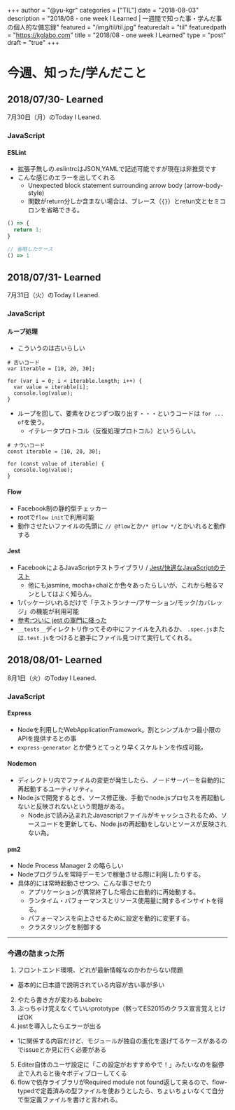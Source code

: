 +++
author = "@yu-kgr"
categories = ["TIL"]
date = "2018-08-03"
description = "2018/08 - one week I Learned | 一週間で知った事・学んだ事の個人的な備忘録"
featured = "/img/til/til.jpg"
featuredalt = "til"
featuredpath = "https://kglabo.com"
title = "2018/08 - one week I Learned"
type = "post"
draft = "true"
+++

# 今週、知った/学んだこと

<!-- tags = [""] -->

## 2018/07/30- Learned

7月30日（月）のToday I Leaned.

### JavaScript

#### ESLint

- 拡張子無しの.eslintrcはJSON,YAMLで記述可能ですが現在は非推奨です
- こんな感じのエラーを出してくれる
  - Unexpected block statement surrounding arrow body (arrow-body-style)
  - 関数がreturn分しか含まない場合は、ブレース（`{}`）とretun文とセミコロンを省略できる。

```JavaScript
() => {
  return 1;
}

// 省略したケース
() => 1
```

## 2018/07/31- Learned

7月31日（火）のToday I Leaned.

### JavaScript

#### ループ処理

- こういうのは古いらしい

```
# 古いコード
var iterable = [10, 20, 30];

for (var i = 0; i < iterable.length; i++) {
  var value = iterable[i];
  console.log(value);
}
```

- ループを回して、要素をひとつずつ取り出す・・・というコードは `for ... of`を使う。
  - イテレータプロトコル（反復処理プロトコル）というらしい。

```
# ナウいコード
const iterable = [10, 20, 30];

for (const value of iterable) {
  console.log(value);
}
```

#### Flow

- Facebook制の静的型チェッカー
- rootで`flow init`で利用可能
- 動作させたいファイルの先頭に `// @flow`とか`/* @flow */`とかいれると動作する 

#### Jest

- FacebookによるJavaScriptテストライブラリ / [Jest/快適なJavaScriptのテスト](https://jestjs.io/ja/) 
  - 他にもjasmine, mocha+chaiとか色々あったらしいが、これから触るマンとしてはよく知らん。
- 1パッケージいれるだけで「テストランナー/アサーション/モック/カバレッジ」の機能が利用可能
- [参考:ついに jest の軍門に降った](https://qiita.com/karak/items/9d0ebf7bc50085624913)
- `__tests__`ディレクトリ作ってその中にファイルを入れるか、 `.spec.js`または`.test.js`をつけると勝手にファイル見つけて実行してくれる。

## 2018/08/01- Learned

8月1日（火）のToday I Leaned.

### JavaScript

#### Express

- Nodeを利用したWebApplicationFramework。割とシンプルかつ最小限のAPIを提供するとの事
- `express-generator` とか使うとてっとり早くスケルトンを作成可能。

#### Nodemon

- ディレクトリ内でファイルの変更が発生したら、ノードサーバーを自動的に再起動するユーティリティ。
- Node.jsで開発するとき、ソース修正後、手動でnode.jsプロセスを再起動しないと反映されないという問題がある。
  - Node.jsで読み込まれたJavascriptファイルがキャッシュされるため、ソースコードを更新しても、Node.jsの再起動をしないとソースが反映されない為。
  
#### pm2

- Node Process Manager 2 の略らしい
- Nodeプログラムを常時デーモンで稼働させる際に利用したりする。
- 具体的には常時起動させつつ、こんな事させたり
  - アプリケーションが異常終了した場合に自動的に再始動する。
  - ランタイム・パフォーマンスとリソース使用量に関するインサイトを得る。
  - パフォーマンスを向上させるために設定を動的に変更する。
  - クラスタリングを制御する

---

### 今週の詰まった所

1. フロントエンド環境、どれが最新情報なのかわからない問題
  - 基本的に日本語で説明されている内容が古い事が多い
2. やたら書き方が変わる.babelrc
3. ぶっちゃけ覚えなくていいprototype（黙ってES2015のクラス宣言覚えとけばOK
4. jestを導入したらエラーが出る
  - 1に関係する内容だけど、モジュールが独自の進化を遂げてるケースがあるのでissueとか見に行く必要がある
5. Editer自体のユーザ設定に「この設定がおすすめやで！」みたいなのを脳停止で入れると後々ボディブローしてくる
6. flowで依存ライブラリがRequired module not found返して来るので、flow-typedで定義済みの型ファイルを使おうとしたら、ちょいちょいなくて自分で型定義ファイルを書けと言われる。
